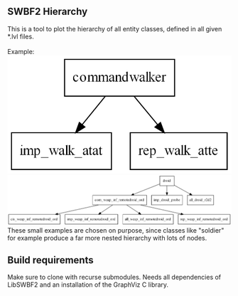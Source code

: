 ## SWBF2 Hierarchy
This is a tool to plot the hierarchy of all entity classes, defined in all given *.lvl files.<br/>
<br/>
Example:<br/>
![](Preview/commandwalker.png)
![](Preview/droid.png)
<br/>
These small examples are chosen on purpose, since classes like "soldier" for example produce a far more nested hierarchy with lots of nodes.
<br/>
## Build requirements
Make sure to clone with recurse submodules. Needs all dependencies of LibSWBF2 and an installation of the GraphViz C library.